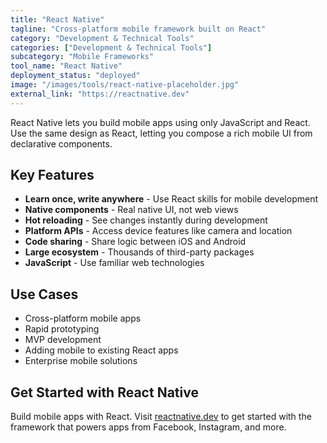 ```yaml
---
title: "React Native"
tagline: "Cross-platform mobile framework built on React"
category: "Development & Technical Tools"
categories: ["Development & Technical Tools"]
subcategory: "Mobile Frameworks"
tool_name: "React Native"
deployment_status: "deployed"
image: "/images/tools/react-native-placeholder.jpg"
external_link: "https://reactnative.dev"
---
```

React Native lets you build mobile apps using only JavaScript and React. Use the same design as React, letting you compose a rich mobile UI from declarative components.

## Key Features

- **Learn once, write anywhere** - Use React skills for mobile development
- **Native components** - Real native UI, not web views
- **Hot reloading** - See changes instantly during development
- **Platform APIs** - Access device features like camera and location
- **Code sharing** - Share logic between iOS and Android
- **Large ecosystem** - Thousands of third-party packages
- **JavaScript** - Use familiar web technologies

## Use Cases

- Cross-platform mobile apps
- Rapid prototyping
- MVP development
- Adding mobile to existing React apps
- Enterprise mobile solutions

## Get Started with React Native

Build mobile apps with React. Visit [reactnative.dev](https://reactnative.dev) to get started with the framework that powers apps from Facebook, Instagram, and more.